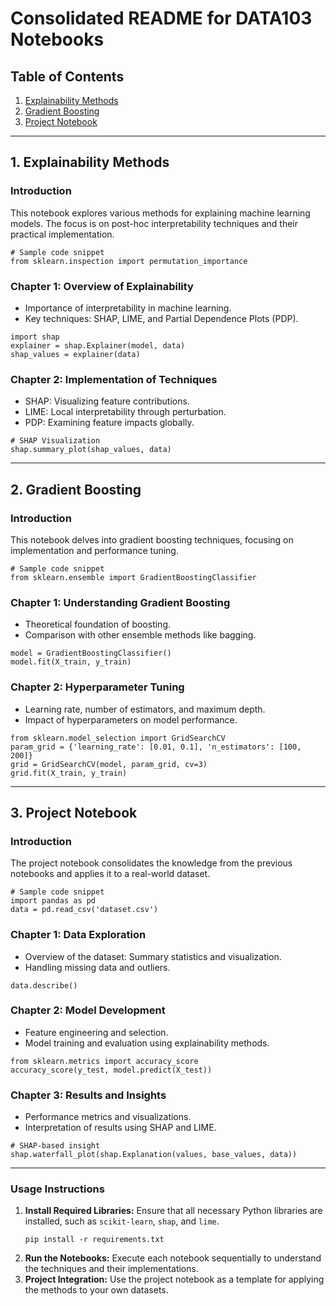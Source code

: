 # Consolidated README for DATA103 Notebooks

## Table of Contents
1. [Explainability Methods](#explainability-methods)
2. [Gradient Boosting](#gradient-boosting)
3. [Project Notebook](#project-notebook)

---

## 1. Explainability Methods

### Introduction
This notebook explores various methods for explaining machine learning models. The focus is on post-hoc interpretability techniques and their practical implementation.

```
# Sample code snippet
from sklearn.inspection import permutation_importance
```

### Chapter 1: Overview of Explainability
- Importance of interpretability in machine learning.
- Key techniques: SHAP, LIME, and Partial Dependence Plots (PDP).

```
import shap
explainer = shap.Explainer(model, data)
shap_values = explainer(data)
```

### Chapter 2: Implementation of Techniques
- SHAP: Visualizing feature contributions.
- LIME: Local interpretability through perturbation.
- PDP: Examining feature impacts globally.

```
# SHAP Visualization
shap.summary_plot(shap_values, data)
```

---

## 2. Gradient Boosting

### Introduction
This notebook delves into gradient boosting techniques, focusing on implementation and performance tuning.

```
# Sample code snippet
from sklearn.ensemble import GradientBoostingClassifier
```

### Chapter 1: Understanding Gradient Boosting
- Theoretical foundation of boosting.
- Comparison with other ensemble methods like bagging.

```
model = GradientBoostingClassifier()
model.fit(X_train, y_train)
```

### Chapter 2: Hyperparameter Tuning
- Learning rate, number of estimators, and maximum depth.
- Impact of hyperparameters on model performance.

```
from sklearn.model_selection import GridSearchCV
param_grid = {'learning_rate': [0.01, 0.1], 'n_estimators': [100, 200]}
grid = GridSearchCV(model, param_grid, cv=3)
grid.fit(X_train, y_train)
```

---

## 3. Project Notebook

### Introduction
The project notebook consolidates the knowledge from the previous notebooks and applies it to a real-world dataset.

```
# Sample code snippet
import pandas as pd
data = pd.read_csv('dataset.csv')
```

### Chapter 1: Data Exploration
- Overview of the dataset: Summary statistics and visualization.
- Handling missing data and outliers.

```
data.describe()
```

### Chapter 2: Model Development
- Feature engineering and selection.
- Model training and evaluation using explainability methods.

```
from sklearn.metrics import accuracy_score
accuracy_score(y_test, model.predict(X_test))
```

### Chapter 3: Results and Insights
- Performance metrics and visualizations.
- Interpretation of results using SHAP and LIME.

```
# SHAP-based insight
shap.waterfall_plot(shap.Explanation(values, base_values, data))
```

---

### Usage Instructions
1. **Install Required Libraries:** Ensure that all necessary Python libraries are installed, such as `scikit-learn`, `shap`, and `lime`.
   ```
   pip install -r requirements.txt
   ```
2. **Run the Notebooks:** Execute each notebook sequentially to understand the techniques and their implementations.
3. **Project Integration:** Use the project notebook as a template for applying the methods to your own datasets.

